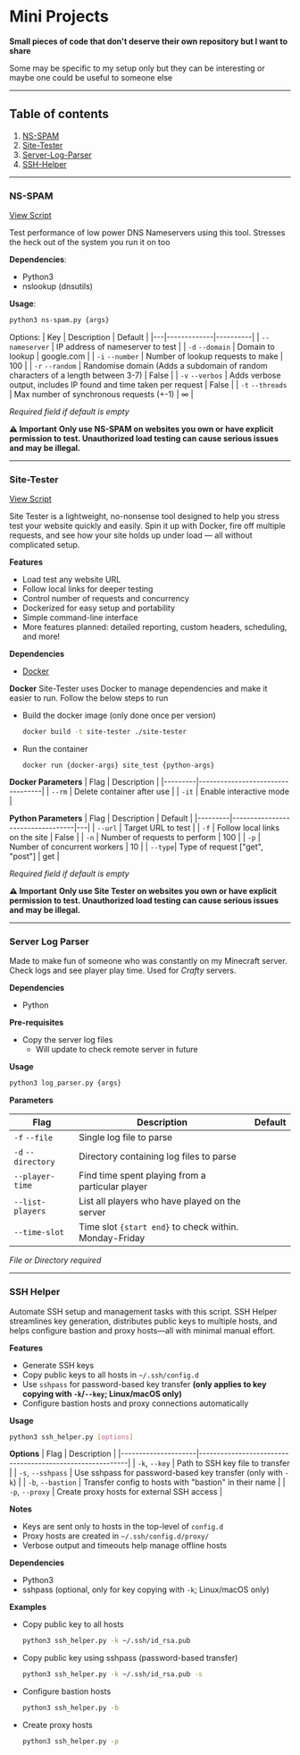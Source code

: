 # Mini Projects

**Small pieces of code that don't deserve their own repository but I want to share** 

Some may be specific to my setup only but they can be interesting or maybe one could be useful to someone else

---

## Table of contents
1. [NS-SPAM](#ns-spam)
2. [Site-Tester](#site-tester)
3. [Server-Log-Parser](#server-log-parser)
4. [SSH-Helper](#ssh-helper)

---

### NS-SPAM
[View Script](./ns-spam.py)

Test performance of low power DNS Nameservers using this tool.
Stresses the heck out of the system you run it on too

**Dependencies**:
- Python3
- nslookup (dnsutils)

**Usage**:
```bash
python3 ns-spam.py {args}
```
Options:
| Key | Description | Default |
|---|-------------|----------|
| `--nameserver` | IP address of nameserver to test | 
| `-d` `--domain` | Domain to lookup | google.com |
| `-i` `--number` | Number of lookup requests to make | 100 |
| `-r` `--random` | Randomise domain (Adds a subdomain of random characters of a length between 3-7) | False |
| `-v` `--verbos` | Adds verbose output, includes IP found and time taken per request | False |
| `-t` `--threads` | Max number of synchronous requests (+-1) | ∞ |

*Required field if default is empty*

**⚠️ Important**
**Only use NS-SPAM on websites you own or have explicit permission to test. Unauthorized load testing can cause serious issues and may be illegal.**


---

### Site-Tester
[View Script](./site-tester/test_site.py)

Site Tester is a lightweight, no-nonsense tool designed to help you stress test your website quickly and easily. Spin it up with Docker, fire off multiple requests, and see how your site holds up under load — all without complicated setup.

**Features**

- Load test any website URL
- Follow local links for deeper testing
- Control number of requests and concurrency
- Dockerized for easy setup and portability
- Simple command-line interface  
- More features planned: detailed reporting, custom headers, scheduling, and more!

**Dependencies**
- [Docker](https://docs.docker.com/engine/install/)

**Docker**
Site-Tester uses Docker to manage dependencies and make it easier to run. Follow the below steps to run
- Build the docker image (only done once per version)
    ```bash
    docker build -t site-tester ./site-tester
    ```
- Run the container
    ```
    docker run {docker-args} site_test {python-args}
    ```
**Docker Parameters**
| Flag    | Description                        |
|---------|----------------------------------|
| `--rm` | Delete container after use         | 
| `-it`    | Enable interactive mode    |

**Python Parameters**
| Flag    | Description                        | Default |
|---------|----------------------------------|---|
| `--url` | Target URL to test               | 
| `-f`    | Follow local links on the site    | False |
| `-n`    | Number of requests to perform     | 100 |
| `-p`    | Number of concurrent workers      | 10 |
| `--type`| Type of request ["get", "post"]   | get |

*Required field if default is empty*

**⚠️ Important**
**Only use Site Tester on websites you own or have explicit permission to test. Unauthorized load testing can cause serious issues and may be illegal.**

---

### Server Log Parser

Made to make fun of someone who was constantly on my Minecraft server. Check logs and see player play time. Used for *Crafty* servers.

**Dependencies**
- Python

**Pre-requisites**
- Copy the server log files
    - Will update to check remote server in future

**Usage**
```bash
python3 log_parser.py {args}
```

**Parameters**

| Flag | Description | Default |
|---|---|---|
| `-f` `--file` | Single log file to parse | |
| `-d` `--directory` | Directory containing log files to parse | |
| `--player-time` | Find time spent playing from a particular player | | 
| `--list-players` | List all players who have played on the server | |
| `--time-slot` | Time slot `{start end}` to check within. Monday-Friday | |

*File or Directory required*

---

### SSH Helper
Automate SSH setup and management tasks with this script. SSH Helper streamlines key generation, distributes public keys to multiple hosts, and helps configure bastion and proxy hosts—all with minimal manual effort.

**Features**
- Generate SSH keys
- Copy public keys to all hosts in `~/.ssh/config.d`
- Use `sshpass` for password-based key transfer **(only applies to key copying with `-k`/`--key`; Linux/macOS only)**
- Configure bastion hosts and proxy connections automatically

**Usage**
```bash
python3 ssh_helper.py [options]
```

**Options**
| Flag                | Description                                               |
|---------------------|----------------------------------------------------------|
| `-k`, `--key`       | Path to SSH key file to transfer                         |
| `-s`, `--sshpass`   | Use sshpass for password-based key transfer (only with `-k`) |
| `-b`, `--bastion`   | Transfer config to hosts with "bastion" in their name    |
| `-p`, `--proxy`     | Create proxy hosts for external SSH access               |

**Notes**
- Keys are sent only to hosts in the top-level of `config.d`
- Proxy hosts are created in `~/.ssh/config.d/proxy/`
- Verbose output and timeouts help manage offline hosts

**Dependencies**
- Python3
- sshpass (optional, only for key copying with `-k`; Linux/macOS only)

**Examples**

- Copy public key to all hosts
    ```bash
    python3 ssh_helper.py -k ~/.ssh/id_rsa.pub
    ```
- Copy public key using sshpass (password-based transfer)
    ```bash
    python3 ssh_helper.py -k ~/.ssh/id_rsa.pub -s
    ```
- Configure bastion hosts
    ```bash
    python3 ssh_helper.py -b
    ```
- Create proxy hosts
    ```bash
    python3 ssh_helper.py -p
    ```


